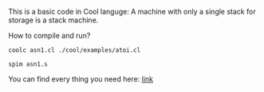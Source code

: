 This is a basic code in Cool languge:
A machine with only a single stack for storage is a stack machine.

How to compile and run? 
```
coolc asn1.cl ./cool/examples/atoi.cl
```
```
spim asn1.s
```

You can find every thing you need here: [link](https://web.stanford.edu/class/cs143/)
